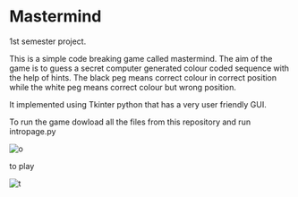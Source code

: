# Mastermind
1st semester project.

This is a simple code breaking game called mastermind.
The aim of the game is to guess a secret computer generated colour coded sequence with the help of hints.
The black peg means correct colour in correct position while the white peg means correct colour but wrong position.

It implemented  using  Tkinter python that has a very user friendly GUI.


To run the game dowload all the files from this repository and run intropage.py

![o](https://user-images.githubusercontent.com/63951538/210178448-a5e90869-af93-4473-b4e8-077000d31564.jpg)

 to play
 
![t](https://user-images.githubusercontent.com/63951538/210178459-a85f6b5b-0376-457a-8363-7aafa8f8375e.jpg)
